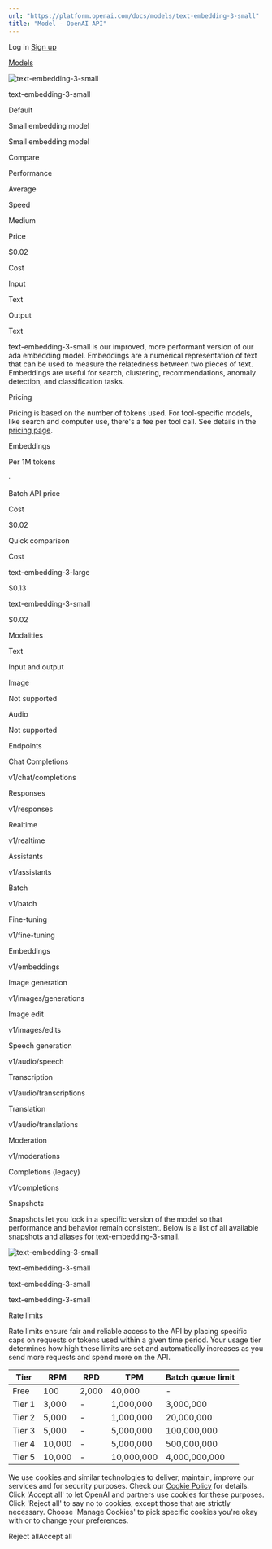 ```yaml
---
url: "https://platform.openai.com/docs/models/text-embedding-3-small"
title: "Model - OpenAI API"
---
```


Log in [Sign up](https://platform.openai.com/signup)

[Models](https://platform.openai.com/docs/models)

![text-embedding-3-small](https://cdn.openai.com/API/docs/images/model-page/model-icons/text-embedding-3-small.png)

text-embedding-3-small

Default

Small embedding model

Small embedding model

Compare

Performance

Average

Speed

Medium

Price

$0.02

Cost

Input

Text

Output

Text

text-embedding-3-small is our improved, more performant version of our ada embedding model.
Embeddings are a numerical representation of text that can be used to measure the relatedness between two pieces of text.
Embeddings are useful for search, clustering, recommendations, anomaly detection, and classification tasks.

Pricing

Pricing is based on the number of tokens used. For tool-specific models, like search and computer use, there's a fee per tool call. See details in the [pricing page](https://platform.openai.com/docs/pricing).

Embeddings

Per 1M tokens

∙

Batch API price

Cost

$0.02

Quick comparison

Cost

text-embedding-3-large

$0.13

text-embedding-3-small

$0.02

Modalities

Text

Input and output

Image

Not supported

Audio

Not supported

Endpoints

Chat Completions

v1/chat/completions

Responses

v1/responses

Realtime

v1/realtime

Assistants

v1/assistants

Batch

v1/batch

Fine-tuning

v1/fine-tuning

Embeddings

v1/embeddings

Image generation

v1/images/generations

Image edit

v1/images/edits

Speech generation

v1/audio/speech

Transcription

v1/audio/transcriptions

Translation

v1/audio/translations

Moderation

v1/moderations

Completions (legacy)

v1/completions

Snapshots

Snapshots let you lock in a specific version of the model so that performance and behavior remain consistent. Below is a list of all available snapshots and aliases for text-embedding-3-small.

![text-embedding-3-small](https://cdn.openai.com/API/docs/images/model-page/model-icons/text-embedding-3-small.png)

text-embedding-3-small

text-embedding-3-small

text-embedding-3-small

Rate limits

Rate limits ensure fair and reliable access to the API by placing specific caps on requests or tokens used within a given time period. Your usage tier determines how high these limits are set and automatically increases as you send more requests and spend more on the API.

| Tier | RPM | RPD | TPM | Batch queue limit |
| --- | --- | --- | --- | --- |
| Free | 100 | 2,000 | 40,000 | - |
| Tier 1 | 3,000 | - | 1,000,000 | 3,000,000 |
| Tier 2 | 5,000 | - | 1,000,000 | 20,000,000 |
| Tier 3 | 5,000 | - | 5,000,000 | 100,000,000 |
| Tier 4 | 10,000 | - | 5,000,000 | 500,000,000 |
| Tier 5 | 10,000 | - | 10,000,000 | 4,000,000,000 |

We use cookies and similar technologies to deliver, maintain, improve our services and for security purposes. Check our [Cookie Policy](https://openai.com/policies/cookie-policy) for details. Click 'Accept all' to let OpenAI and partners use cookies for these purposes. Click 'Reject all' to say no to cookies, except those that are strictly necessary. Choose 'Manage Cookies' to pick specific cookies you're okay with or to change your preferences.

Reject allAccept all